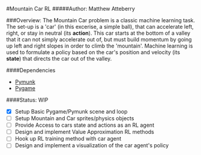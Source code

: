 #Mountain Car RL
#####Author: Matthew Atteberry

###Overview:
The Mountain Car problem is a classic machine learning task. The set-up is a 'car' (in this excerise, a simple ball), that can accelerate left, right, or stay in neutral (its **action**). This car starts at the bottom of a valley that it can not simply accelerate out of, but must build momentum by going up left and right slopes in order to climb the 'mountain'. Machine learning is used to formulate a policy based on the car's position and velocity (its **state**) that directs the car out of the valley.

####Dependencies
- [Pymunk](https://github.com/viblo/pymunk)
- [Pygame](https://github.com/pygame/pygame)

####Status: WIP
- [x] Setup Basic Pygame/Pymunk scene and loop
- [ ] Setup Mountain and Car sprites/physics objects
- [ ] Provide Access to cars state and actions as an RL agent
- [ ] Design and implement Value Approximation RL methods
- [ ] Hook up RL training method with car agent
- [ ] Design and implement a visualization of the car agent's policy 